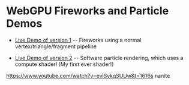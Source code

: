 # WebGPU Fireworks and Particle Demos

* [Live Demo of version 1](https://karl-pickett.dev/fireworks/index.html) --
Fireworks using a normal vertex/triangle/fragment pipeline

* [Live Demo of version 2](https://karl-pickett.dev/fireworks2/index.html) --
Software particle rendering, which uses a compute shader!  (My first
ever shader!)

https://www.youtube.com/watch?v=eviSykqSUUw&t=1616s  nanite

